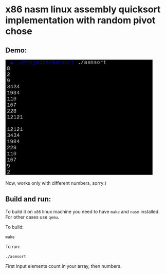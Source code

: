 # x86 nasm linux assembly quicksort implementation with random pivot chose

## Demo:

![demo](demo.png)

Now, works only with different numbers, sorry:)

## Build and run:

To build it on `x86` linux machine you need to have `make` and `nasm` installed.
For other cases use `qemu`.

To build:

    make

To run:

    ./asmsort

First input elements count in your array, then numbers.
